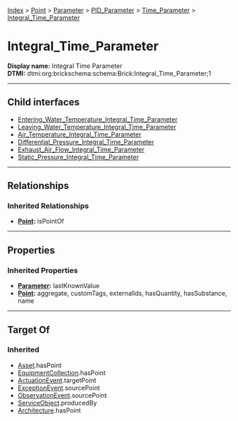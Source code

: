 [Index](../../../../../index.md) > [Point](../../../../Point.md) > [Parameter](../../../Parameter.md) > [PID_Parameter](../../PID_Parameter.md) > [Time_Parameter](../Time_Parameter.md) > [Integral_Time_Parameter](#)
# Integral_Time_Parameter

**Display name:** Integral Time Parameter<br />
**DTMI:** dtmi:org:brickschema:schema:Brick:Integral_Time_Parameter;1

---

## Child interfaces
* [Entering_Water_Temperature_Integral_Time_Parameter](Entering_Water_Temperature_Integral_Time_Parameter.md)
* [Leaving_Water_Temperature_Integral_Time_Parameter](Leaving_Water_Temperature_Integral_Time_Parameter.md)
* [Air_Temperature_Integral_Time_Parameter](Air_Temperature_Integral_Time_Parameter/Air_Temperature_Integral_Time_Parameter.md)
* [Differential_Pressure_Integral_Time_Parameter](Differential_Pressure_Integral_Time_Parameter/Differential_Pressure_Integral_Time_Parameter.md)
* [Exhaust_Air_Flow_Integral_Time_Parameter](Exhaust_Air_Flow_Integral_Time_Parameter/Exhaust_Air_Flow_Integral_Time_Parameter.md)
* [Static_Pressure_Integral_Time_Parameter](Static_Pressure_Integral_Time_Parameter/Static_Pressure_Integral_Time_Parameter.md)

---

## Relationships

### Inherited Relationships
* **[Point](../../../../Point.md):** isPointOf

---

## Properties

### Inherited Properties
* **[Parameter](../../../Parameter.md):** lastKnownValue
* **[Point](../../../../Point.md):** aggregate, customTags, externalIds, hasQuantity, hasSubstance, name

---

## Target Of
### Inherited
* [Asset](../../../../../Asset/Asset.md).hasPoint
* [EquipmentCollection](../../../../../Collection/EquipmentCollection.md).hasPoint
* [ActuationEvent](../../../../../Event/PointEvent/ActuationEvent.md).targetPoint
* [ExceptionEvent](../../../../../Event/PointEvent/ExceptionEvent.md).sourcePoint
* [ObservationEvent](../../../../../Event/PointEvent/ObservationEvent.md).sourcePoint
* [ServiceObject](../../../../../Information/ServiceObject/ServiceObject.md).producedBy
* [Architecture](../../../../../Space/Architecture/Architecture.md).hasPoint

